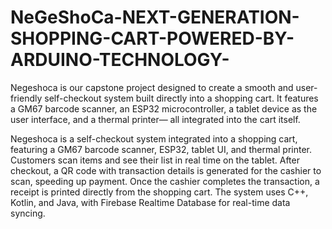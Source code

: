 # NeGeShoCa-NEXT-GENERATION-SHOPPING-CART-POWERED-BY-ARDUINO-TECHNOLOGY-
Negeshoca is our capstone project designed to create a smooth and user-friendly self-checkout system built directly into a shopping cart. It features a GM67 barcode scanner, an ESP32 microcontroller, a tablet device as the user interface, and a thermal printer— all integrated into the cart itself.

Negeshoca is a self-checkout system integrated into a shopping cart, featuring a GM67 barcode scanner, ESP32, tablet UI, and thermal printer. Customers scan items and see their list in real time on the tablet. After checkout, a QR code with transaction details is generated for the cashier to scan, speeding up payment. Once the cashier completes the transaction, a receipt is printed directly from the shopping cart. The system uses C++, Kotlin, and Java, with Firebase Realtime Database for real-time data syncing.
